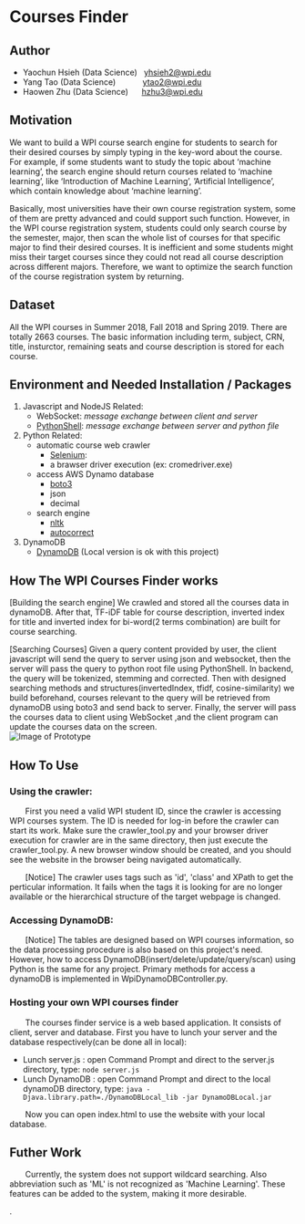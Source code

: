 # Courses Finder

## Author
* Yaochun Hsieh (Data Science) &nbsp;&nbsp;yhsieh2@wpi.edu
* Yang Tao (Data Science)     &nbsp;&nbsp;&nbsp;&nbsp;&nbsp;&nbsp;&nbsp;&nbsp;&nbsp;&nbsp; ytao2@wpi.edu
* Haowen Zhu (Data Science)   &nbsp;&nbsp;&nbsp;&nbsp; hzhu3@wpi.edu

## Motivation
We want to build a WPI course search engine for students to search for their desired courses by simply typing in the key-word about the course. For example, if some students want to study the topic about ‘machine learning’, the search engine should return courses related to ‘machine learning’, like ‘Introduction of Machine Learning’, ’Artificial Intelligence’, which contain knowledge about ‘machine learning’.

Basically, most universities have their own course registration system, some of them are pretty advanced and could support such function. However, in the WPI course registration system, students could only search course by the semester, major, then scan the whole list of courses for that specific major to find their desired courses. It is inefficient and some students might miss their target courses since they could not read all course description across different majors. Therefore, we want to optimize the search function of the course registration system by returning.

## Dataset
All the WPI courses in Summer 2018, Fall 2018 and Spring 2019. There are totally 2663 courses.
The basic information including term, subject, CRN, title, insturctor, remaining seats and course description is stored for each course.

## Environment and Needed Installation / Packages
1. Javascript and NodeJS Related:
    - WebSocket: *message exchange between client and server*
    - [PythonShell](https://www.npmjs.com/package/python-shell):  *message exchange between server and python file*
2. Python Related:
    - automatic course web crawler
        * [Selenium](http://selenium-python.readthedocs.io/): 
        * a brawser driver execution (ex: cromedriver.exe)
    - access AWS Dynamo database
        * [boto3](https://boto3.readthedocs.io/en/latest/index.html)
        * json
        * decimal
    - search engine
        * [nltk](https://www.nltk.org/)
        * [autocorrect](https://github.com/phatpiglet/autocorrect)
3. DynamoDB
    - [DynamoDB](https://aws.amazon.com/dynamodb/) (Local version is ok with this project)
    
## How The WPI Courses Finder works
[Building the search engine]
We crawled and stored all the courses data in dynamoDB. After that, TF-iDF table for course description, inverted index for title and inverted index for bi-word(2 terms combination) are built for course searching.<br> 

[Searching Courses]
Given a query content provided by user, the client javascript will send the query to server using json and websocket, then the server will pass the query to python root file using PythonShell. In backend, the query will be tokenized, stemming and corrected. Then with designed searching methods and structures(invertedIndex, tfidf, cosine-similarity) we build beforehand, courses relevant to the query will be retrieved from dynamoDB using boto3 and send back to server. Finally, the server will pass the courses data to client using WebSocket ,and the client program can update the courses data on the screen.
<br>
![Image of Prototype](https://github.com/Laxatony/WPI_Project_CourseFinder/blob/master/flows.png)

    
## How To Use
### Using the crawler:
&nbsp;&nbsp;&nbsp;&nbsp;&nbsp;&nbsp;
First you need a valid WPI student ID, since the crawler is accessing WPI courses system. The ID is needed for log-in before the crawler can start its work. Make sure the crawler_tool.py and your browser driver execution for crawler are in the same directory, then just execute the crawler_tool.py. A new browser window should be created, and you should see the website in the browser being navigated automatically.

&nbsp;&nbsp;&nbsp;&nbsp;&nbsp;&nbsp;
[Notice] The crawler uses tags such as 'id', 'class' and XPath to get the perticular information. It fails when the tags it is looking for are no longer available or the hierarchical structure of the target webpage is changed.
<br>

### Accessing DynamoDB:
&nbsp;&nbsp;&nbsp;&nbsp;&nbsp;&nbsp;
[Notice] The tables are designed based on WPI courses information, so the data processing procedure is also based on this project's need. However, how to access DynamoDB(insert/delete/update/query/scan) using Python is the same for any project. Primary methods for access a dynamoDB is implemented in WpiDynamoDBController.py.

### Hosting your own WPI courses finder
&nbsp;&nbsp;&nbsp;&nbsp;&nbsp;&nbsp;
The courses finder service is a web based application. It consists of client, server and database. First you have to lunch your server and the database respectively(can be done all in local):<br>
- Lunch server.js : open Command Prompt and direct to the server.js directory, type: ```node server.js```
- Lunch DynamoDB : open Command Prompt and direct to the local dynamoDB directory, type: ```java -Djava.library.path=./DynamoDBLocal_lib -jar DynamoDBLocal.jar```

&nbsp;&nbsp;&nbsp;&nbsp;&nbsp;&nbsp;
Now you can open index.html to use the website with your local database.

## Futher Work
&nbsp;&nbsp;&nbsp;&nbsp;&nbsp;&nbsp;
Currently, the system does not support wildcard searching. Also abbreviation such as 'ML' is not recognized as 'Machine Learning'.
These features can be added to the system, making it more desirable.


.
